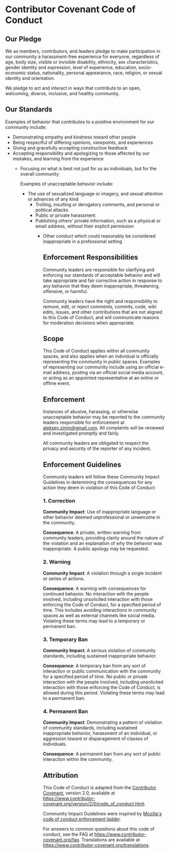 # Contributor Covenant Code of Conduct

## Our Pledge

We as members, contributors, and leaders pledge to make participation in our
community a harassment-free experience for everyone, regardless of age, body
size, visible or invisible disability, ethnicity, sex characteristics, gender
identity and expression, level of experience, education, socio-economic status,
nationality, personal appearance, race, religion, or sexual identity
and orientation.

We pledge to act and interact in ways that contribute to an open, welcoming,
diverse, inclusive, and healthy community.

## Our Standards

Examples of behavior that contributes to a positive environment for our
community include:

* Demonstrating empathy and kindness toward other people
* Being respectful of differing opinions, viewpoints, and experiences
* Giving and gracefully accepting constructive feedback
* Accepting responsibility and apologizing to those affected by our mistakes,
  and learning from the experience
  * Focusing on what is best not just for us as individuals, but for the
    overall community

    Examples of unacceptable behavior include:

    * The use of sexualized language or imagery, and sexual attention or
      advances of any kind
      * Trolling, insulting or derogatory comments, and personal or political attacks
      * Public or private harassment
      * Publishing others' private information, such as a physical or email
        address, without their explicit permission
        * Other conduct which could reasonably be considered inappropriate in a
          professional setting

          ## Enforcement Responsibilities

          Community leaders are responsible for clarifying and enforcing our standards of
          acceptable behavior and will take appropriate and fair corrective action in
          response to any behavior that they deem inappropriate, threatening, offensive,
          or harmful.

          Community leaders have the right and responsibility to remove, edit, or reject
          comments, commits, code, wiki edits, issues, and other contributions that are
          not aligned to this Code of Conduct, and will communicate reasons for moderation
          decisions when appropriate.

          ## Scope

          This Code of Conduct applies within all community spaces, and also applies when
          an individual is officially representing the community in public spaces.
          Examples of representing our community include using an official e-mail address,
          posting via an official social media account, or acting as an appointed
          representative at an online or offline event.

          ## Enforcement

          Instances of abusive, harassing, or otherwise unacceptable behavior may be
          reported to the community leaders responsible for enforcement at
          aleksey.zimin@gmail.com.
          All complaints will be reviewed and investigated promptly and fairly.

          All community leaders are obligated to respect the privacy and security of the
          reporter of any incident.

          ## Enforcement Guidelines

          Community leaders will follow these Community Impact Guidelines in determining
          the consequences for any action they deem in violation of this Code of Conduct:

          ### 1. Correction

          **Community Impact**: Use of inappropriate language or other behavior deemed
          unprofessional or unwelcome in the community.

          **Consequence**: A private, written warning from community leaders, providing
          clarity around the nature of the violation and an explanation of why the
          behavior was inappropriate. A public apology may be requested.

          ### 2. Warning

          **Community Impact**: A violation through a single incident or series
          of actions.

          **Consequence**: A warning with consequences for continued behavior. No
          interaction with the people involved, including unsolicited interaction with
          those enforcing the Code of Conduct, for a specified period of time. This
          includes avoiding interactions in community spaces as well as external channels
          like social media. Violating these terms may lead to a temporary or
          permanent ban.

          ### 3. Temporary Ban

          **Community Impact**: A serious violation of community standards, including
          sustained inappropriate behavior.

          **Consequence**: A temporary ban from any sort of interaction or public
          communication with the community for a specified period of time. No public or
          private interaction with the people involved, including unsolicited interaction
          with those enforcing the Code of Conduct, is allowed during this period.
          Violating these terms may lead to a permanent ban.

          ### 4. Permanent Ban

          **Community Impact**: Demonstrating a pattern of violation of community
          standards, including sustained inappropriate behavior,  harassment of an
          individual, or aggression toward or disparagement of classes of individuals.

          **Consequence**: A permanent ban from any sort of public interaction within
          the community.

          ## Attribution

          This Code of Conduct is adapted from the [Contributor Covenant][homepage],
          version 2.0, available at
          https://www.contributor-covenant.org/version/2/0/code_of_conduct.html.

          Community Impact Guidelines were inspired by [Mozilla's code of conduct
          enforcement ladder](https://github.com/mozilla/diversity).

          [homepage]: https://www.contributor-covenant.org

          For answers to common questions about this code of conduct, see the FAQ at
          https://www.contributor-covenant.org/faq. Translations are available at
          https://www.contributor-covenant.org/translations.

